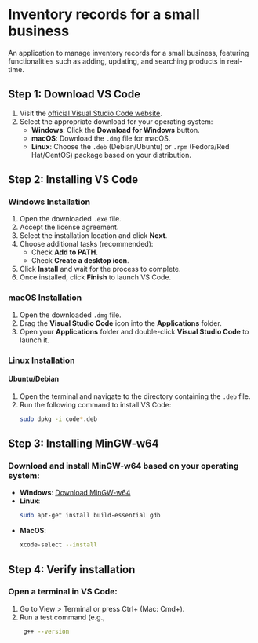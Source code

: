 # Inventory records for a small business
An application to manage inventory records for a small business, featuring functionalities such as adding, updating, and searching products in real-time.


## Step 1: Download VS Code
1. Visit the [official Visual Studio Code website](https://code.visualstudio.com/Download).
2. Select the appropriate download for your operating system:
   - **Windows**: Click the **Download for Windows** button.
   - **macOS**: Download the `.dmg` file for macOS.
   - **Linux**: Choose the `.deb` (Debian/Ubuntu) or `.rpm` (Fedora/Red Hat/CentOS) package based on your distribution.
     
##  Step 2: Installing VS Code
### Windows Installation
1. Open the downloaded `.exe` file.
2. Accept the license agreement.
3. Select the installation location and click **Next**.
4. Choose additional tasks (recommended):
   - Check **Add to PATH**.
   - Check **Create a desktop icon**.
5. Click **Install** and wait for the process to complete.
6. Once installed, click **Finish** to launch VS Code.

### macOS Installation
1. Open the downloaded `.dmg` file.
2. Drag the **Visual Studio Code** icon into the **Applications** folder.
3. Open your **Applications** folder and double-click **Visual Studio Code** to launch it.

### Linux Installation

#### Ubuntu/Debian
1. Open the terminal and navigate to the directory containing the `.deb` file.
2. Run the following command to install VS Code:
   ```bash
   sudo dpkg -i code*.deb

##  Step 3: Installing MinGW-w64
### Download and install MinGW-w64 based on your operating system:
- **Windows**: [Download MinGW-w64](https://www.msys2.org/)  
- **Linux**:  
  ```bash
  sudo apt-get install build-essential gdb
- **MacOS**:  
  ```bash
  xcode-select --install

##  Step 4: Verify installation
###   Open a terminal in VS Code:
   1. Go to View > Terminal or press Ctrl+ (Mac: Cmd+).
   2. Run a test command (e.g.,
      ```bash
       g++ --version 

   
  

  










